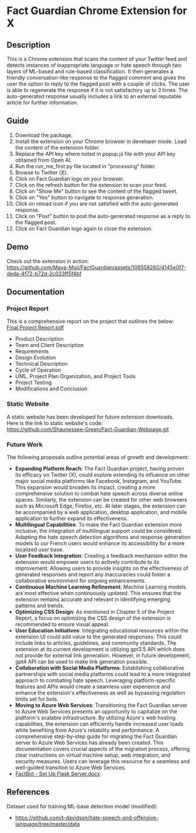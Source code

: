 # Fact Guardian Chrome Extension for X

## Description
This is a Chrome extension that scans the content of your Twitter feed and detects instances of inappropriate language or hate speech through two layers of ML-based and rule-based classification. It then generates a friendly conversation-like response to the flagged comment and gives the user the option to reply to the flagged post with a couple of clicks. The user is able to regenerate the response if it is not satisfactory up to 3 times. The auto-generated response usually includes a link to an external reputable article for further information.


## Guide
1. Download the package.
2. Install the extension on your Chrome browser in developer mode. Load the content of the extension folder.
3. Replace the API key where noted in popup.js file with your API key obtained from Open AI.
4. Run the run_me_first.py file located in "processing" folder.
5. Browse to Twitter (X).
6. Click on Fact Guardian logo on your browser.
7. Click on the refresh button for the extension to scan your feed.
8. Click on "Show Me" button to see the content of the flagged tweet.
9. Click on "Yes" button to navigate to response generation.
10. Click on reload icon if you are not satisfied with the auto-generated response.
11. Click on "Post" button to post the auto-generated response as a reply to the flagged post.
12. Click on Fact Guardian logo again to close the extension.


## Demo
Check out the extension in action:\
https://github.com/Maya-Moji/FactGuardian/assets/106558260/4145e0f7-deda-4f72-b72d-2c023ff5f4bf


## Documentation
### Project Report
This is a comprehensive report on the project that outlines the below:\
[Final Project Report.pdf](https://github.com/Maya-Moji/FactGuardian/files/13604761/Final.Project.Report.pdf)
- Product Description
- Team and Client Description
- Requirements
- Design Evolution
- Technical Description
- Cycle of Operation
- UML, Project Plan Organization, and Project Tools
- Project Testing
- Modifications and Conclusion


### Static Website
A static website has been developed for future extension downloads. \
Here is the link to static website's code:\
https://github.com/Shaunessee-Green/Fact-Guardian-Webpage.git 


### Future Work
The following proposals outline potential areas of growth and development:
- **Expanding Platform Reach**: The Fact Guardian project, having proven its efficacy on Twitter (X), could explore extending its influence on other major social media platforms like Facebook, Instagram, and YouTube. This expansion would broaden its impact, creating a more comprehensive solution to combat hate speech across diverse online spaces. Similarly, the extension can be created for other web browsers such as Microsoft Edge, Firefox, etc. At later stages, the extension can be accompanied by a web application, desktop application, and mobile application to further expand its effectiveness.
- **Multilingual Capabilities**: To make the Fact Guardian extension more inclusive, the integration of multilingual support could be considered. Adapting the hate speech detection algorithms and response generation models to our French users would enhance its accessibility for a more localized user base.
- **User Feedback Integration**: Creating a feedback mechanism within the extension would empower users to actively contribute to its improvement. Allowing users to provide insights on the effectiveness of generated responses and report any inaccuracies could foster a collaborative environment for ongoing enhancements.
- **Continuous Machine Learning Refinement**: Machine Learning models are most effective when continuously updated. This ensures that the extension remains accurate and relevant in identifying emerging patterns and trends.
-	**Optimizing CSS Design**: As mentioned in Chapter 5 of the Project Report, a focus on optimizing the CSS design of the extension is recommended to ensure visual appeal. 
-	**User Education Initiatives**: Integrating educational resources within the extension UI could add value to the generated responses. This could include links to articles, guidelines, and community standards. The extension at its current development is utilizing gpt3.5 API which does not provide for external link generation. However, in future development, gpt4 API can be used to make link generation possible.
-	**Collaboration with Social Media Platforms**: Establishing collaborative partnerships with social media platforms could lead to a more integrated approach to combating hate speech. Leveraging platform-specific features and APIs would create a seamless user experience and enhance the extension's effectiveness as well as bypassing regulation limits set for bots.
-	**Moving to Azure Web Services**: Transitioning the Fact Guardian server to Azure Web Services presents an opportunity to capitalize on the platform's scalable infrastructure. By utilizing Azure's web hosting capabilities, the extension can efficiently handle increased user loads while benefiting from Azure's reliability and performance. A comprehensive step-by-step guide for migrating the Fact Guardian server to Azure Web Services has already been created. This documentation covers crucial aspects of the migration process, offering clear instructions on virtual machine setup, web integration, and security measures. Users can leverage this resource for a seamless and well-guided transition to Azure Web Services.
-	[FactBot - Set Up Flask Server.docx](https://github.com/Maya-Moji/FactGuardian/files/13606266/FactBot.-.Set.Up.Flask.Server.docx)




## References
Dataset used for training ML-base detection model (modified):
- https://github.com/t-davidson/hate-speech-and-offensive-language/tree/master/data

